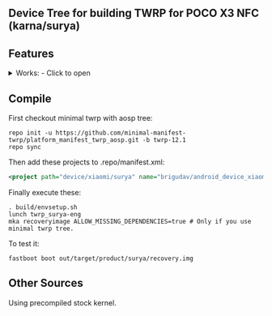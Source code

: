 ## Device Tree for building TWRP for POCO X3 NFC (karna/surya)

## Features

<details><summary>Works: - Click to open</summary>
<p>

- [X] ADB
- [X] Decryption of /data (MIUI Android 12/Custom rom Android 12-13 FBEv1)
- [X] Screen brightness settings
- [X] Vibration support
- [X] Correct screenshot
- [X] Correct date/battery level/temperature
- [X] MTP
- [X] Flashing (opengapps, roms, images and so on)
- [X] Backup/Restore to internal/microSD
- [X] Backup/Restore to/from adb (https://gerrit.omnirom.org/#/c/15943/)
- [X] USB OTG
- [X] Fasbootd
- [X] Sideload (adb sideload update.zip)
- [X] Reboot to bootloader/recovery/system/fasbootd
- [X] F2FS/EXT4 Support, exFAT/NTFS where supported

</p>
</details>

## Compile

First checkout minimal twrp with aosp tree:

```
repo init -u https://github.com/minimal-manifest-twrp/platform_manifest_twrp_aosp.git -b twrp-12.1
repo sync
```

Then add these projects to .repo/manifest.xml:

```xml
<project path="device/xiaomi/surya" name="brigudav/android_device_xiaomi_surya_twrp" remote="github" revision="android-12.1" />
```

Finally execute these:

```
. build/envsetup.sh
lunch twrp_surya-eng
mka recoveryimage ALLOW_MISSING_DEPENDENCIES=true # Only if you use minimal twrp tree.
```

To test it:

```
fastboot boot out/target/product/surya/recovery.img
```

## Other Sources

Using precompiled stock kernel.
